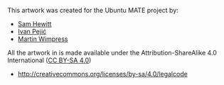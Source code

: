 This artwork was created for the Ubuntu MATE project by:

  * [Sam Hewitt](http://snwh.org/)
  * [Ivan Pejić](https://github.com/nadrimajstor)
  * [Martin Wimpress](https://ubuntu-mate.org)

All the artwork in is made available under the Attribution-ShareAlike 4.0 International ([CC BY-SA 4.0](http://creativecommons.org/licenses/by-sa/4.0/)) 

  * <http://creativecommons.org/licenses/by-sa/4.0/legalcode>
